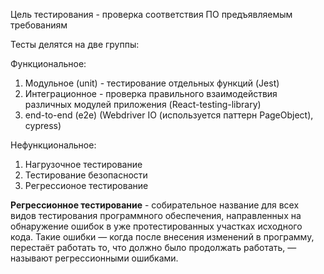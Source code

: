 Цель тестирования - проверка соответствия ПО предъявляемым требованиям

Тесты делятся на две группы:

Функциональное:
1. Модульное (unit) - тестирование отдельных функций (Jest)
2. Интеграционное - проверка правильного взаимодействия различных модулей приложения (React-testing-library)
3. end-to-end (e2e) (Webdriver IO (используется паттерн PageObject), cypress) 

Нефункциональное:
1. Нагрузочное тестирование
2. Тестирование безопасности
3. Регрессионое тестирование

**Регрессионное тестирование** -  собирательное название для всех видов тестирования программного обеспечения, направленных на обнаружение ошибок в уже протестированных участках исходного кода. Такие ошибки — когда после внесения изменений в программу, перестаёт работать то, что должно было продолжать работать, — называют регрессионными ошибками.

